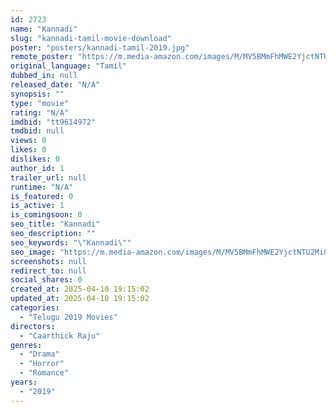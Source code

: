 ```yaml
---
id: 2723
name: "Kannadi"
slug: "kannadi-tamil-movie-download"
poster: "posters/kannadi-tamil-2019.jpg"
remote_poster: "https://m.media-amazon.com/images/M/MV5BMmFhMWE2YjctNTU2Mi00MWRjLTlhZGYtZGI3MzAwNzI5NjIyXkEyXkFqcGc@._V1_SX300.jpg"
original_language: "Tamil"
dubbed_in: null
released_date: "N/A"
synopsis: ""
type: "movie"
rating: "N/A"
imdbid: "tt9614972"
tmdbid: null
views: 0
likes: 0
dislikes: 0
author_id: 1
trailer_url: null
runtime: "N/A"
is_featured: 0
is_active: 1
is_comingsoon: 0
seo_title: "Kannadi"
seo_description: ""
seo_keywords: "\"Kannadi\""
seo_image: "https://m.media-amazon.com/images/M/MV5BMmFhMWE2YjctNTU2Mi00MWRjLTlhZGYtZGI3MzAwNzI5NjIyXkEyXkFqcGc@._V1_SX300.jpg"
screenshots: null
redirect_to: null
social_shares: 0
created_at: 2025-04-10 19:15:02
updated_at: 2025-04-10 19:15:02
categories:
  - "Telugu 2019 Movies"
directors:
  - "Caarthick Raju"
genres:
  - "Drama"
  - "Horror"
  - "Romance"
years:
  - "2019"
---
```

